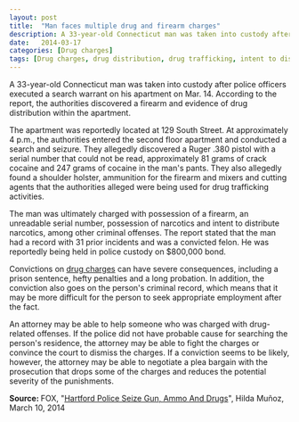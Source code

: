 ```yaml
---
layout: post
title:  "Man faces multiple drug and firearm charges"
description: A 33-year-old Connecticut man was taken into custody after police officers executed a search warrant on his apartment on Mar. 14. According to the report, the authorities discovered a firearm and evidence of drug distribution within the apartment.
date:   2014-03-17
categories: [Drug charges] 
tags: [Drug charges, drug distribution, drug trafficking, intent to distribute, search and seizure, search warrant]
---
```



<p>A 33-year-old Connecticut man was taken into custody after police officers executed a search warrant on his apartment on Mar. 14. According to the report, the authorities discovered a firearm and evidence of drug distribution within the apartment. </p><p>The apartment was reportedly located at 129 South Street. At approximately 4 p.m., the authorities entered the second floor apartment and conducted a search and seizure. They allegedly discovered a Ruger .380 pistol with a serial number that could not be read, approximately 81 grams of crack cocaine and 247 grams of cocaine in the man's pants. They also allegedly found a shoulder holster, ammunition for the firearm and mixers and cutting agents that the authorities alleged were being used for drug trafficking activities. </p> <p>The man was ultimately charged with possession of a firearm, an unreadable serial number, possession of narcotics and intent to distribute narcotics, among other criminal offenses. The report stated that the man had a record with 31 prior incidents and was a convicted felon. He was reportedly being held in police custody on $800,000 bond. </p><p>Convictions on <a href="/Drug-Charges/Drug-Charges.html">drug charges</a> can have severe consequences, including a prison sentence, hefty penalties and a long probation. In addition, the conviction also goes on the person's criminal record, which means that it may be more difficult for the person to seek appropriate employment after the fact. </p><p>An attorney may be able to help someone who was charged with drug-related offenses. If the police did not have probable cause for searching the person's residence, the attorney may be able to fight the charges or convince the court to dismiss the charges. If a conviction seems to be likely, however, the attorney may be able to negotiate a plea bargain with the prosecution that drops some of the charges and reduces the potential severity of the punishments. </p> <p> <b>Source:&nbsp;</b>FOX, "<a href="http://foxct.com/2014/03/10/hartford-police-seize-gun-ammo-and-drugs/" target="_blank">Hartford Police Seize Gun, Ammo And Drugs</a>", Hilda Muñoz, March 10, 2014</p>